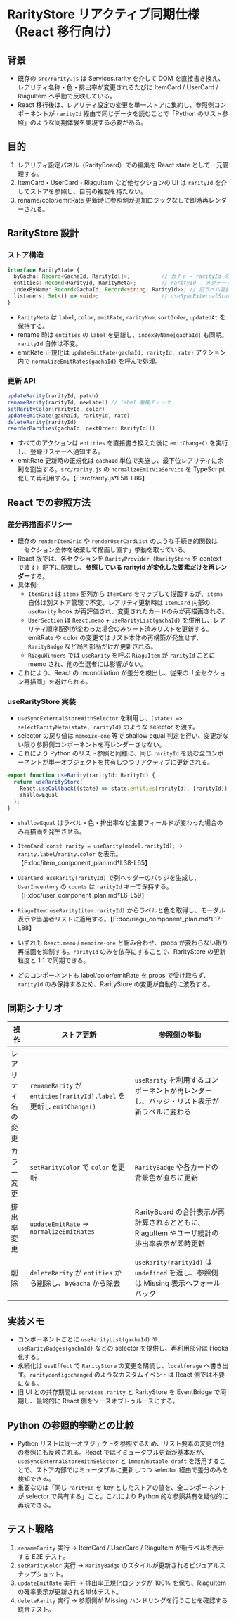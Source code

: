 # RarityStore リアクティブ同期仕様（React 移行向け）

## 背景
- 既存の `src/rarity.js` は Services.rarity を介して DOM を直接書き換え、レアリティ名称・色・排出率が変更されるたびに ItemCard / UserCard / RiaguItem へ手動で反映している。
- React 移行後は、レアリティ設定の変更を単一ストアに集約し、参照側コンポーネントが `rarityId` 経由で同じデータを読むことで「Python のリスト参照」のような同期体験を実現する必要がある。

## 目的
1. レアリティ設定パネル（RarityBoard）での編集を React state として一元管理する。
2. ItemCard・UserCard・RiaguItem など他セクションの UI は `rarityId` を介してストアを参照し、自前の複製を持たない。
3. rename/color/emitRate 更新時に参照側が追加ロジックなしで即時再レンダーされる。

## RarityStore 設計
### ストア構造
```ts
interface RarityState {
  byGacha: Record<GachaId, RarityId[]>;          // ガチャ → rarityId の順序付きリスト
  entities: Record<RarityId, RarityMeta>;        // rarityId → メタデータ
  indexByName: Record<GachaId, Record<string, RarityId>>; // 旧ラベル互換（Riaguや旧データ用）
  listeners: Set<() => void>;                    // useSyncExternalStore 用
}
```
- `RarityMeta` は `label`, `color`, `emitRate`, `rarityNum`, `sortOrder`, `updatedAt` を保持する。
- rename 時は `entities` の `label` を更新し、`indexByName[gachaId]` も同期。`rarityId` 自体は不変。
- emitRate 正規化は `updateEmitRate(gachaId, rarityId, rate)` アクション内で `normalizeEmitRates(gachaId)` を呼んで処理。

### 更新 API
```ts
updateRarity(rarityId, patch)
renameRarity(rarityId, newLabel) // label 重複チェック
setRarityColor(rarityId, color)
updateEmitRate(gachaId, rarityId, rate)
deleteRarity(rarityId)
reorderRarities(gachaId, nextOrder: RarityId[])
```
- すべてのアクションは `entities` を直接書き換えた後に `emitChange()` を実行し、登録リスナーへ通知する。
- emitRate 更新時の正規化は `gachaId` 単位で実施し、最下位レアリティに余剰を割当する。`src/rarity.js` の `normalizeEmitViaService` を TypeScript 化して再利用する。【F:src/rarity.js†L58-L86】

## React での参照方法
### 差分再描画ポリシー
- 既存の `renderItemGrid` や `renderUserCardList` のような手続き的関数は「セクション全体を破棄して描画し直す」挙動を取っている。
- React 版では、各セクションを `RarityProvider`（`RarityStore` を context で渡す）配下に配置し、**参照している rarityId が変化した要素だけを再レンダー**する。
- 具体例:
  - `ItemGrid` は `items` 配列から `ItemCard` をマップして描画するが、`items` 自体は別ストア管理で不変。レアリティ更新時は `ItemCard` 内部の `useRarity` hook が再評価され、変更されたカードのみが再描画される。
  - `UserSection` は `React.memo` + `useRarityList(gachaId)` を併用し、レアリティ順序配列が変わった場合のみソート済みリストを更新する。emitRate や color の変更ではリスト本体の再構築が発生せず、`RarityBadge` など局所部品だけが更新される。
  - `RiaguWinners` では `useRarity` を呼ぶ `RiaguItem` が `rarityId` ごとに memo され、他の当選者には影響がない。
- これにより、React の reconciliation が差分を検出し、従来の「全セクション再描画」を避けられる。

### useRarityStore 実装
- `useSyncExternalStoreWithSelector` を利用し、`(state) => selectRarityMeta(state, rarityId)` のような selector を渡す。
- selector の戻り値は `memoize-one` 等で shallow equal 判定を行い、変更がない限り参照側コンポーネントを再レンダーさせない。
- これにより Python のリスト参照と同様に、同じ `rarityId` を読む全コンポーネントが単一オブジェクトを共有しつつリアクティブに更新される。

```ts
export function useRarity(rarityId: RarityId) {
  return useRarityStore(
    React.useCallback((state) => state.entities[rarityId], [rarityId]),
    shallowEqual
  );
}
```
- `shallowEqual` はラベル・色・排出率など主要フィールドが変わった場合のみ再描画を発生させる。

- `ItemCard`: `const rarity = useRarity(model.rarityId);` → `rarity.label`/`rarity.color` を表示。【F:doc/item_component_plan.md†L38-L65】
- `UserCard`: `useRarity(rarityId)` で列ヘッダーのバッジを生成し、`UserInventory` の `counts` は `rarityId` キーで保持する。【F:doc/user_component_plan.md†L6-L59】
- `RiaguItem`: `useRarity(item.rarityId)` からラベルと色を取得し、モーダル表示や当選者リストに適用する。【F:doc/riagu_component_plan.md†L17-L88】
- いずれも `React.memo` / `memoize-one` と組み合わせ、props が変わらない限り再描画を抑制する。`rarityId` のみを依存にすることで、RarityStore の更新粒度と 1:1 で同期できる。
- どのコンポーネントも label/color/emitRate を props で受け取らず、`rarityId` のみ保持するため、RarityStore の変更が自動的に波及する。

## 同期シナリオ
| 操作 | ストア更新 | 参照側の挙動 |
| ---- | ---------- | ------------- |
| レアリティ名の変更 | `renameRarity` が `entities[rarityId].label` を更新し `emitChange()` | `useRarity` を利用するコンポーネントが再レンダーし、バッジ・リスト表示が新ラベルに変わる |
| カラー変更 | `setRarityColor` で `color` を更新 | `RarityBadge` や各カードの背景色が直ちに更新 |
| 排出率変更 | `updateEmitRate` → `normalizeEmitRates` | RarityBoard の合計表示が再計算されるとともに、RiaguItem やユーザ統計の排出率表示が即時更新 |
| 削除 | `deleteRarity` が `entities` から削除し、`byGacha` から除去 | `useRarity(rarityId)` は `undefined` を返し、参照側は Missing 表示へフォールバック |

## 実装メモ
- コンポーネントごとに `useRarityList(gachaId)` や `useRarityBadges(gachaId)` などの selector を提供し、再利用部分は Hooks 化する。
- 永続化は `useEffect` で `RarityStore` の変更を購読し、`localforage` へ書き出す。`rarityconfig:changed` のようなカスタムイベントは React 側では不要になる。
- 旧 UI との共存期間は `services.rarity` と RarityStore を EventBridge で同期し、最終的に React 側をソースオブトゥルースにする。

## Python の参照的挙動との比較
- Python リストは同一オブジェクトを参照するため、リスト要素の変更が他の参照にも反映される。React ではイミュータブル更新が基本だが、`useSyncExternalStoreWithSelector` と `immer`/`mutable draft` を活用することで、ストア内部ではミュータブルに更新しつつ selector 経由で差分のみを検知できる。
- 重要なのは「同じ `rarityId` を key としたストアの値を、全コンポーネントが selector で共有する」こと。これにより Python 的な参照共有を疑似的に再現できる。

## テスト戦略
1. `renameRarity` 実行 → ItemCard / UserCard / RiaguItem が新ラベルを表示する E2E テスト。
2. `setRarityColor` 実行 → `RarityBadge` のスタイルが更新されるビジュアルスナップショット。
3. `updateEmitRate` 実行 → 排出率正規化ロジックが 100% を保ち、RiaguItem の確率表示が更新される単体テスト。
4. `deleteRarity` 実行 → 参照側が Missing ハンドリングを行うことを確認する統合テスト。
